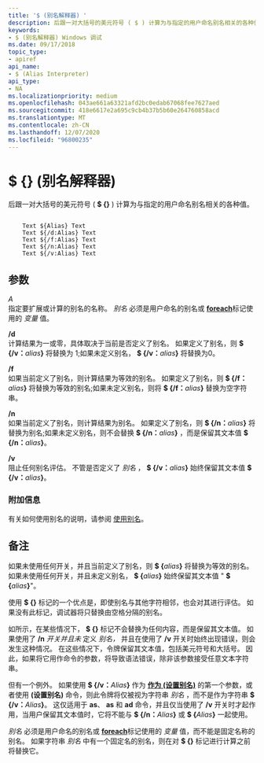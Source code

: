 ```yaml
---
title: '$ (别名解释器) '
description: 后跟一对大括号的美元符号 ( $ ) 计算为与指定的用户命名别名相关的各种值。
keywords:
- $ (别名解释器) Windows 调试
ms.date: 09/17/2018
topic_type:
- apiref
api_name:
- $ (Alias Interpreter)
api_type:
- NA
ms.localizationpriority: medium
ms.openlocfilehash: 043ae661a63321afd2bc0edab67068fee7627aed
ms.sourcegitcommit: 418e6617e2a695c9cb4b37b5b60e264760858acd
ms.translationtype: MT
ms.contentlocale: zh-CN
ms.lasthandoff: 12/07/2020
ms.locfileid: "96800235"
---
```

# <a name="--alias-interpreter"></a>$ {} (别名解释器) 


后跟一对大括号的美元符号 ( **$ {}** ) 计算为与指定的用户命名别名相关的各种值。

```dbgcmd

    Text ${Alias} Text 
    Text ${/d:Alias} Text 
    Text ${/f:Alias} Text 
    Text ${/n:Alias} Text 
    Text ${/v:Alias} Text 
```

## <a name="span-idddk_token_alias_interpreter_dbgspanspan-idddk_token_alias_interpreter_dbgspanparameters"></a><span id="ddk_token_alias_interpreter_dbg"></span><span id="DDK_TOKEN_ALIAS_INTERPRETER_DBG"></span>参数


<span id="Alias"></span><span id="alias"></span><span id="ALIAS"></span>*A*  
指定要扩展或计算的别名的名称。 *别名* 必须是用户命名的别名或 [**foreach**](-foreach.md)标记使用的 *变量* 值。

<span id="_d"></span><span id="_D"></span>**/d**  
计算结果为一或零，具体取决于当前是否定义了别名。 如果定义了别名，则 **$ {/v：**<em>alias</em>**}** 将替换为 1;如果未定义别名， **$ {/v：**<em>alias</em>**}** 将替换为0。

<span id="_f"></span><span id="_F"></span>**/f**  
如果当前定义了别名，则计算结果为等效的别名。 如果定义了别名，则 **$ {/f：**<em>alias</em>**}** 将替换为等效的别名;如果未定义别名，则将 **$ {/f：**<em>alias</em>**}** 替换为空字符串。

<span id="_n"></span><span id="_N"></span>**/n**  
如果当前定义了别名，则计算结果为别名。 如果定义了别名，则 **$ {/n：**<em>alias</em>**}** 将替换为别名;如果未定义别名，则不会替换 **$ {/n：**<em>alias</em>**}** ，而是保留其文本值 **$ {/n：**<em>alias</em>**}**。

<span id="_v"></span><span id="_V"></span>**/v**  
阻止任何别名评估。 不管是否定义了 *别名* ， **$ {/v：**<em>alias</em>**}** 始终保留其文本值 **$ {/v：**<em>alias</em>**}**。

### <a name="span-idadditional_informationspanspan-idadditional_informationspanspan-idadditional_informationspanadditional-information"></a><span id="Additional_Information"></span><span id="additional_information"></span><span id="ADDITIONAL_INFORMATION"></span>附加信息

有关如何使用别名的说明，请参阅 [使用别名](using-aliases.md)。

<a name="remarks"></a>备注
-------

如果未使用任何开关，并且当前定义了别名，则 **$ {**<em>alias</em>**}** 将替换为等效的别名。 如果未使用任何开关，并且未定义别名， **$ {**<em>alias</em>**}** 始终保留其文本值 " **$ {**<em>alias</em>**}**"。

使用 **$ {}** 标记的一个优点是，即使别名与其他字符相邻，也会对其进行评估。 如果没有此标记，调试器将只替换由空格分隔的别名。

如所示，在某些情况下， **$ {}** 标记不会替换为任何内容，而是保留其文本值。 如果使用了 **/n** *开关并且未* 定义 *别名，* 并且在使用了 **/v** 开关时始终出现错误，则会发生这种情况。 在这些情况下，令牌保留其文本值，包括美元符号和大括号。 因此，如果将它用作命令的参数，将导致语法错误，除非该参数接受任意文本字符串。

但有一个例外。 如果使用 **$ {/v：**<em>Alias</em>**}** 作为 [**作为 (设置别名)**](as--as--set-alias-.md) 的第一个参数，或者使用 **(设置别名)** 命令，则此令牌将仅被视为字符串 *别名* ，而不是作为字符串 **$ {/v：**<em>Alias</em>**}**。 这仅适用于 **as**、 **as** 和 **ad** 命令，并且仅当使用了 **/v** 开关时才起作用，当用户保留其文本值时，它将不能与 **$ {/n：**<em>Alias</em>**}** 或 **$ {**<em>Alias</em>**}** 一起使用。

*别名* 必须是用户命名的别名或 [**foreach**](-foreach.md)标记使用的 *变量* 值，而不能是固定名称的别名。 如果字符串 *别名* 中有一个固定名的别名，则在对 **$ {}** 标记进行计算之前将替换它。

 

 





